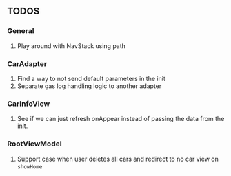 
## TODOS

### General

1. Play around with NavStack using path

### CarAdapter

1. Find a way to not send default parameters in the init
2. Separate gas log handling logic to another adapter

### CarInfoView

1. See if we can just refresh onAppear instead of passing the data from the init.

### RootViewModel

1. Support case when user deletes all cars and redirect to no car view on `showHome`
